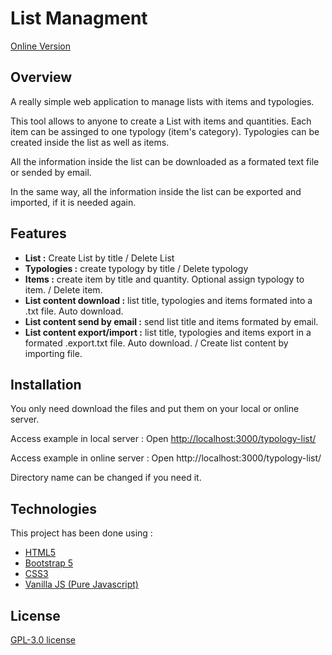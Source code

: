 <div class="markdown-heading">
  <h1 class="heading-element">List Managment</h1>
</div>
<p><a href="http://dicreaweb.es/typology-list/" rel="nofollow">Online Version</a></p>
<div class="markdown-heading">
  <h2 class="heading-element">Overview</h2>
</div>
<p>A really simple web application to manage lists with items and typologies.</p>
<p>This tool allows to anyone to create a List with items and quantities. Each item can be assinged to one typology (item's category). Typologies can be created inside the list as well as items.</p>
<p>All the information inside the list can be downloaded as a formated text file or sended by email.</p>
<p>In the same way, all the information inside the list can be exported and imported, if it is needed again.</p>
<div class="markdown-heading">
  <h2 class="heading-element">Features</h2>
</div>
<ul>
  <li><b>List :</b> Create List by title / Delete List</li>
  <li><b>Typologies :</b> create typology by title / Delete typology</li>
  <li><b>Items :</b> create item by title and quantity. Optional assign typology to item. / Delete item.</li>
  <li><b>List content download :</b> list title, typologies and items formated into a .txt file. Auto download.</li>
  <li><b>List content send by email :</b> send list title and items formated by email.</li>
  <li><b>List content export/import :</b> list title, typologies and items export in a formated .export.txt file. Auto download. / Create list content by importing file.</li>
</ul>
<div class="markdown-heading">
  <h2 class="heading-element">Installation</h2>
</div>
<p>You only need download the files and put them on your local or online server.</p>
<p>Access example in local server : Open <a href="http://localhost:3000/typology-list/">http://localhost:3000/typology-list/</a></p>
<p>Access example in online server : Open http://localhost:3000/typology-list/</p>
<p>Directory name can be changed if you need it.</p>
<div class="markdown-heading">
  <h2 class="heading-element">Technologies</h2>
</div>
<p>This project has been done using :</p>
<ul>
  <li><a href="https://html5.org/" rel="nofollow">HTML5</a></li>
  <li><a href="https://getbootstrap.com/" rel="nofollow">Bootstrap 5</a></li>
  <li><a href="https://css3.com/" rel="nofollow">CSS3</a></li>
  <li><a href="http://vanilla-js.com/" rel="nofollow">Vanilla JS (Pure Javascript)</a></li>
</ul>
<div class="markdown-heading">
  <h2 class="heading-element">License</h2>
</div>
<p><a href="https://github.com/CarballoDa/typology-list?tab=GPL-3.0-1-ov-file#readme" rel="nofollow">GPL-3.0 license</a></p>
